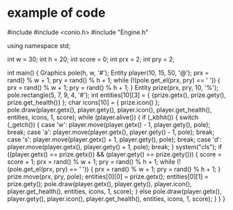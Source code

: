 # example of code
#include <iostream>
#include <conio.h>
#include "Engine.h"

using namespace std;

int w = 30;
int h = 20;
int score = 0;
int prx = 2;
int pry = 2;

int main()
{
	Graphics pole(h, w, '#');
	Entity player(10, 15, 50, '@');
	prx = rand() % w + 1;
	pry = rand() % h + 1;
	while (!(pole.get_el(prx, pry) == ' '))
	{
		prx = rand() % w + 1;
		pry = rand() % h + 1;
	}
	Entity prize(prx, pry, 10, '%');
	pole.rectangle(5, 7, 9, 4, '#');
	int entities[10][3] = { {prize.getx(), prize.gety(), prize.get_health()} };
	char icons[10] = { prize.icon() };
	pole.draw(player.getx(), player.gety(), player.icon(), player.get_health(), entities, icons, 1, score);
	while (player.alive())
	{
		if (_kbhit())
		{
			switch (_getch())
			{
			case 'w': player.move(player.getx() - 1, player.gety(), pole);
				break;
			case 'a': player.move(player.getx(), player.gety() - 1, pole);
				break;
			case 's': player.move(player.getx() + 1, player.gety(), pole);
				break;
			case 'd': player.move(player.getx(), player.gety() + 1, pole);
				break;
			}
			system("cls");
			if ((player.getx() == prize.getx()) && (player.gety() == prize.gety()))
			{
				score = score + 1;
				prx = rand() % w + 1;
				pry = rand() % h + 1;
				while (!(pole.get_el(prx, pry) == ' '))
				{
					prx = rand() % w + 1;
					pry = rand() % h + 1;
				}
				prize.move(prx, pry, pole);
				entities[0][0] = prize.getx();
				entities[0][1] = prize.gety();
				pole.draw(player.getx(), player.gety(), player.icon(), player.get_health(), entities, icons, 1, score);
			}
			else pole.draw(player.getx(), player.gety(), player.icon(), player.get_health(), entities, icons, 1, score);
		}
	}
}
